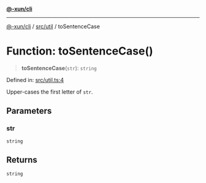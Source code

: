 [**@-xun/cli**](../../../README.md)

***

[@-xun/cli](../../../README.md) / [src/util](../README.md) / toSentenceCase

# Function: toSentenceCase()

> **toSentenceCase**(`str`): `string`

Defined in: [src/util.ts:4](https://github.com/Xunnamius/cli-utils/blob/00e0e41bdc381cca00e28f0fc2615d6c59c8e10f/src/util.ts#L4)

Upper-cases the first letter of `str`.

## Parameters

### str

`string`

## Returns

`string`
